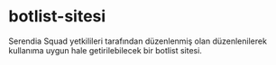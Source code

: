 # botlist-sitesi
Serendia Squad yetkilileri tarafından düzenlenmiş olan düzenlenilerek kullanıma uygun hale getirilebilecek bir botlist sitesi.
